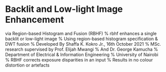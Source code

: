 # Backlit and Low-light Image Enhancement
via Region-based Histogram and Fusion (RBHF)
% rbhf enhances a single backlit or low-light image
% Using region-based histogram specification & DWT fusion
% Developed By Shaffa K. Kokro Jr., 16th October 2021
% MSc. research supervised by Prof. Elijah Mwangi 
% And Dr. George Kamucha
% Department of Electrical & Information Engineering
% University of Nairobi
% RBHF corrects exposure disparities in an input
% Results in no colour distortion or artefacts


